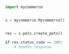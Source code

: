 <!-- Start SDK Example Usage -->


```python
import mycommerce


s = mycommerce.Mycommerce()


res = s.pets.create_pets()

if res.status_code == 200:
    # handle response
```
<!-- End SDK Example Usage -->